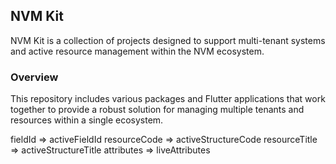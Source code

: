 ## NVM Kit

NVM Kit is a collection of projects designed to support multi-tenant systems and active resource management within the NVM ecosystem.

### Overview

This repository includes various packages and Flutter applications that work together to provide a robust solution for managing multiple tenants and resources within a single ecosystem.

fieldId => activeFieldId
resourceCode => activeStructureCode 
resourceTitle => activeStructureTitle
attributes => liveAttributes
